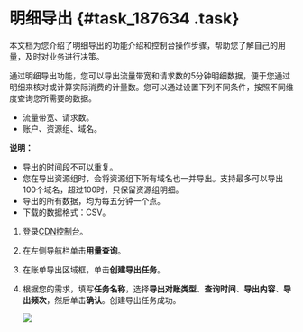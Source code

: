 # 明细导出 {#task_187634 .task}

本文档为您介绍了明细导出的功能介绍和控制台操作步骤，帮助您了解自己的用量，及时对业务进行决策。

通过明细导出功能，您可以导出流量带宽和请求数的5分钟明细数据，便于您通过明细来核对或计算实际消费的计量数。您可以通过设置下列不同条件，按照不同维度查询您所需要的数据。

-   流量带宽、请求数。
-   账户、资源组、域名。

**说明：** 

-   导出的时间段不可以重复。
-   您在导出资源组时，会将资源组下所有域名也一并导出。支持最多可以导出100个域名，超过100时，只保留资源组明细。
-   导出的所有数据，均为每五分钟一个点。
-   下载的数据格式：CSV。

1.  登录[CDN控制台](https://cdnnext.console.aliyun.com/overview)。
2.  在左侧导航栏单击**用量查询**。
3.  在账单导出区域框，单击**创建导出任务**。
4.  根据您的需求，填写**任务名称**，选择**导出对账类型**、**查询时间**、**导出内容**、**导出频次**，然后单击**确认**。创建导出任务成功。 

    ![](http://static-aliyun-doc.oss-cn-hangzhou.aliyuncs.com/assets/img/17304/15611301518942_zh-CN.png)


